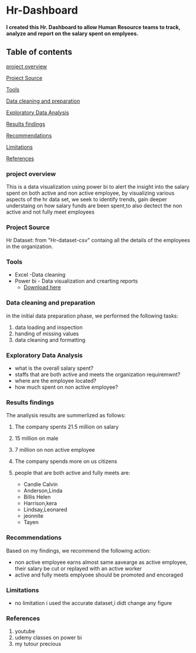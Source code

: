 # **Hr-Dashboard**
 #### I created this Hr. Dashboard to  allow Human Resource teams to track, analyze and report on the salary spent on emplyees.

 ## Table of contents

 [project overview](project-overview)
 
 [Project Source](Project-Source)
 
 [Tools](Tools)
 
 [Data cleaning and preparation](Data-cleaning-and-preparation)
 
 [Exploratory Data Analysis](Exploratory-Data-Analysis)
  
 [Results findings ](Results-findings )
   
 [Recommendations ](Recommendations)
    
 [Limitations](Limitations)
     
 [References](References)

 ### project overview

 This is a data visualization using power bi to alert the insight into the salary spent on both active and non active employee, by visualizing various aspects of the hr data set, we seek to identify trends, gain deeper understaing on how salary funds are been spent,to also dectect the non active and not fully meet employees
     
 ### Project Source 

 Hr Dataset: from "Hr-dataset-csv" containg all the details of the employees in the organization.
 
### **Tools**

- Excel -Data cleaning
- Power bi - Data visualization and crearting reports
   - [Download here](https://drive.google.com/drive/folders/1uv7sQbk31k0IOnBJWHx3f2gSRtck12qL?usp=sharing)

### Data cleaning and preparation

in the initial data preparation phase, we performed the following tasks:
1. data loading and inspection
2. handing of missing values
3. data cleaning and formatting

### Exploratory Data Analysis

- what is the overall salary spent?
- staffs that are both active and meets the organization requiremwnt?
- where are the employee located?
- how much spent on non active employee?

### Results findings 

The analiysis results are summerlized as follows:
1. The company spents 21.5 million on salary
2. 15 million on male
3. 7 million on non active employee
4. The company spends more on us citizens
5. people that are both active and fully meets are:
   
   - Candie Calvin
   - Anderson,Linda
   - Billis Helen
   - Harrison,kera
   - Lindsay,Leonared
   - jeonnite
   - Tayen

 ### Recommendations 

 Based on my findings, we recommend the following action:
 - non active employee earns almost same aavearge as active employee, their salary be cut or replayed with an active worker
 - active and fully meets emplyoee should be promoted and encoraged

### Limitations
- no limitation i used the accurate dataset,i didt change any figure

### References

1. youtube
2. udemy classes on power bi
3. my tutour precious

